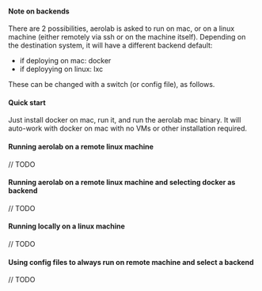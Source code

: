 #### Note on backends

There are 2 possibilities, aerolab is asked to run on mac, or on a linux machine (either remotely via ssh or on the machine itself). Depending on the destination system, it will have a different backend default:
* if deploying on mac: docker
* if deployying on linux: lxc

These can be changed with a switch (or config file), as follows.

#### Quick start

Just install docker on mac, run it, and run the aerolab mac binary. It will auto-work with docker on mac with no VMs or other installation required.

#### Running aerolab on a remote linux machine

// TODO

#### Running aerolab on a remote linux machine and selecting docker as backend

// TODO

#### Running locally on a linux machine

// TODO

#### Using config files to always run on remote machine and select a backend

// TODO
